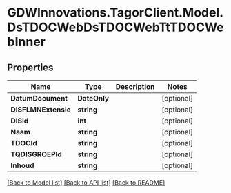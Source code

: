 # GDWInnovations.TagorClient.Model.DsTDOCWebDsTDOCWebTtTDOCWebInner

## Properties

Name | Type | Description | Notes
------------ | ------------- | ------------- | -------------
**DatumDocument** | **DateOnly** |  | [optional] 
**DISFLMNExtensie** | **string** |  | [optional] 
**DISid** | **int** |  | [optional] 
**Naam** | **string** |  | [optional] 
**TDOCId** | **string** |  | [optional] 
**TQDISGROEPId** | **string** |  | [optional] 
**Inhoud** | **string** |  | [optional] 

[[Back to Model list]](../README.md#documentation-for-models) [[Back to API list]](../README.md#documentation-for-api-endpoints) [[Back to README]](../README.md)

